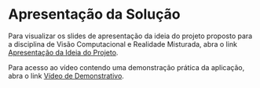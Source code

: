 # Apresentação da Solução

Para visualizar os slides de apresentação da ideia do projeto proposto para a disciplina de Visão Computacional e Realidade Misturada, abra o link [Apresentação da Ideia do Projeto](https://docs.google.com/presentation/d/16AZyN9pc9cPB6UeP2s1mVryeuOtV8dwy6tRQJsqFd1Y/edit?usp=sharing).

Para acesso ao vídeo contendo uma demonstração prática da aplicação, abra o link [Vídeo de Demonstrativo](https://vimeo.com/837371362/031c5d15ef?share=copy).
